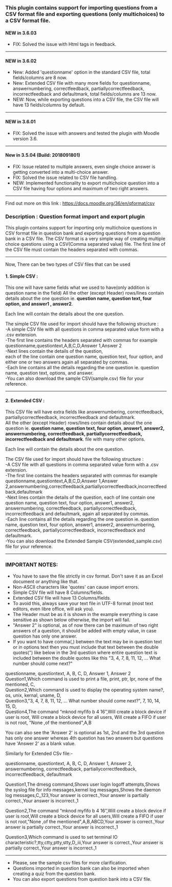 ### This plugin contains support for importing  questions from a CSV format file and exporting questions (only multichoices) to a CSV format file.

#### NEW in 3.6.03
- FIX: Solved the issue with Html tags in feedback.
--------------

#### NEW in 3.6.02
- New: Added 'questionname' option in the standard CSV file, total fields/columns are 8 now.
- New: Extended CSV file with many more fields for questionname, answernumbering, correctfeedback, partiallycorrectfeedback, incorrectfeedback and defaultmark, total fields/columns are 13 now.
- NEW: Now, while exporting questions into a CSV file, the CSV file will have 13 fields/columns by default.

--------------

#### NEW in 3.6.01
- FIX: Solved the issue with answers and tested the plugin with Moodle version 3.6.

--------------
#### New in 3.5.04 (Build: 2018091801)
- FIX: Issue related to multiple answers, even single choice answer is getting converted into a multi-choice answer.
- FIX: Solved the issue related to CSV file handling.
- NEW: Implemented functionality to export multichoice question into a CSV file having four options and maximum of two right answers.
--------------

Find out more on this link : https://docs.moodle.org/36/en/qformat/csv

### Description : Question format import and export plugin

This plugin contains support for importing only multichoice questions in CSV format file in question bank and exporting questions from a question bank in a CSV file.
The CSV format is a very simple way of creating multiple choice questions using a CSV(Comma separated value) file.
The first line of the CSV file must contain the headers separated with commas.

--------------
Now, There can be two types of CSV files that can be used
#### 1. Simple CSV :

This one will have same fields what we used to have(only addition is question name in the field)
	All the other (except Header) rows/lines contain details about the one question ie. **question name, question text, four option, and answer1 , answer2**.

Each line will contain the details about the one question.

The simple CSV file used for import should have the following structure : <br>
-A simple CSV file with all questions in comma separated value form with a .csv extension. <br>
-The first line contains the headers separated with commas for example <br>
  questionname,questiontext,A,B,C,D,Answer 1,Answer 2 <br>
-Next lines contain the details of the question, <br>
  each of the line contain one question name, question text, four option, and either one or two answers again all separated by commas.<br>
-Each line contains all the details regarding the one question ie. question name, question text, options, and answer.<br>
-You can also download the sample CSV(sample.csv) file for your reference.<br>

--------------

#### 2. Extended CSV :

This CSV file will have extra fields like answernumbering, correctfeedback, partiallycorrectfeedback, incorrectfeedback and defaultmark.<br>
	All the other (except Header) rows/lines contain details about the one question ie. **question name, question text, four option, answer1, answer2, answernumbering, correctfeedback, partiallycorrectfeedback, incorrectfeedback and defaultmark**.
file with many other options.<br>

Each line will contain the details about the one question.

The CSV file used for import should have the following structure :<br>
-A CSV file with all questions in comma separated value form with a .csv extension.<br>
-The first line contains the headers separated with commas for example<br>
  questionname,questiontext,A,B,C,D,Answer 1,Answer 2,answernumbering,correctfeedback,partiallycorrectfeedback,incorrectfeedback,defaultmark<br>
-Next lines contain the details of the question,
  each of line contain one question name, question text, four option, answer1, answer2, answernumbering, correctfeedback, partiallycorrectfeedback, incorrectfeedback and defaultmark, again all separated by commas.<br>
-Each line contains all the details regarding the one question ie. question name, question text, four option, answer1, answer2, answernumbering, correctfeedback, partiallycorrectfeedback, incorrectfeedback and defaultmark.<br>
-You can also download the Extended Sample CSV(extended_sample.csv) file for your reference.<br>

--------------

### IMPORTANT NOTES:

* You have to save the file strictly in csv format. Don't save it as an Excel document or anything like that.
* Non-ASCII characters like 'quotes' can cause import errors.
* Simple CSV file will have 8 Columns/fields.
* Extended CSV file will have 13 Columns/fields.
* To avoid this, always save your text file in UTF-8 format (most text editors, even libre office, will ask you).
* The Header must be as it is shown in the example everything is case sensitive as shown below otherwise, the import will fail.
* "Answer 2" is optional, as of now there can be maximum of two right answers of a question, it should be added with empty value,   	in case question has only one answer.
* If you want to have comma(,) between the text may be in question text or in options text then 
    you must include that text between the double quotes(") like below in the 3rd question
where entire question text is included between the double quotes like this "3, 4, 7, 8, 11, 12, ... What number should come next?"

 questionname, questiontext, A, B, C, D, Answer 1, Answer 2<br>
 Question1,Which command is used to print a file, print, ptr, lpr, none of the mentioned, C,<br>
 Question2,Which command is used to display the operating system name?, os, unix, kernal, uname, D,<br>
 Question3,"3, 4, 7, 8, 11, 12, ... What number should come next?", 7, 10, 14, 15, D,<br>
 Question4,The command “mknod myfifo b 4 16”,Will create a block device if user is root, Will create a block device for all users, Will create a FIFO if user is not root, "None ,of the mentioned",A,B<br>


You can also see the 'Answer 2' is optional as 1st, 2nd and the 3rd question has only one answer whereas 4th question has two answers but questions have 'Answer 2' as a blank value.

Similarly for Extended CSv file:-<br>

 questionname, questiontext, A, B, C, D, Answer 1, Answer 2, answernumbering, correctfeedback, partiallycorrectfeedback, incorrectfeedback, defaultmark

 Question1,The dmesg command,Shows user login logoff attempts,Shows the syslog file for info messages,kernel log messages,Shows the daemon log messages,C,,123,Your answer is correct.,Your answer is partially correct.,Your answer is incorrect.,1

 Question2,The command “mknod myfifo b 4 16”,Will create a block device if user is root,Will create a block device for all users,Will create a FIFO if user is not root,"None ,of the mentioned",A,B,ABCD,Your answer is correct.,Your answer is partially correct.,Your answer is incorrect.,1

Question3,Which command is used to set terminal IO characteristic?,tty,ctty,ptty,stty,D,,iii,Your answer is correct.,Your answer is partially correct.,Your answer is incorrect.,1

--------------

* Please, see the sample csv files for more clarification.
* Questions imported in question bank can also be imported when creating a quiz from the question bank.
* You can also export questions from question bank into a CSV file.
